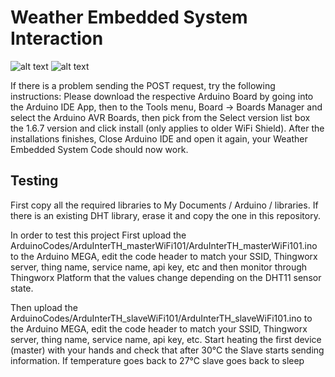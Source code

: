 # Weather Embedded System Interaction
![alt text](https://raw.githubusercontent.com/tidusdavid/weather-interaction-eafit/master/Resources/Architecture.png)
![alt text](https://raw.githubusercontent.com/tidusdavid/weather-interaction-eafit/master/Resources/Device.jpg)

If there is a problem sending the POST request, try the following instructions:
Please download the respective Arduino Board by going into the Arduino IDE App, then to the Tools menu, Board -> Boards Manager and
select the Arduino AVR Boards, then pick from the Select version list box the 1.6.7 version and click install (only applies to older WiFi Shield). After the installations finishes,
Close Arduino IDE and open it again, your Weather Embedded System Code should now work.

## Testing
First copy all the required libraries to My Documents / Arduino / libraries. If there is an existing DHT library, erase it and copy the one in this repository.

In order to test this project
First upload the ArduinoCodes/ArduInterTH_masterWiFi101/ArduInterTH_masterWiFi101.ino to the Arduino MEGA, edit the code header to match your SSID, Thingworx server, thing name, service name, api key, etc and then monitor through Thingworx Platform that the values change depending on the DHT11 sensor state.

Then upload the ArduinoCodes/ArduInterTH_slaveWiFi101/ArduInterTH_slaveWiFi101.ino to the Arduino MEGA, edit the code header to match your SSID, Thingworx server, thing name, service name, api key, etc. Start heating the first device (master) with your hands and check that after 30°C the Slave starts sending information. If temperature goes back to 27°C slave goes back to sleep
